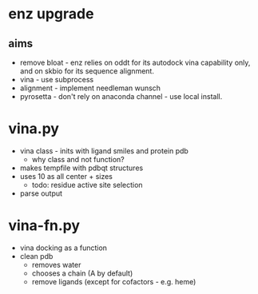 # enz upgrade
## aims
- remove bloat - enz relies on oddt for its autodock vina capability only, and on skbio for its sequence alignment.
- vina - use subprocess
- alignment - implement needleman wunsch
- pyrosetta - don't rely on anaconda channel - use local install.


# vina.py
- vina class - inits with ligand smiles and protein pdb
  - why class and not function?
- makes tempfile with pdbqt structures
- uses 10 as all center + sizes
  - todo: residue active site selection
- parse output


# vina-fn.py
- vina docking as a function
- clean pdb
  - removes water
  - chooses a chain (A by default)
  - remove ligands (except for cofactors - e.g. heme)
